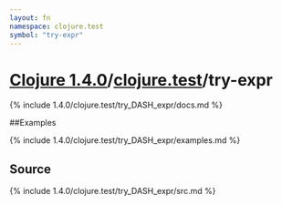 ```yaml
---
layout: fn
namespace: clojure.test
symbol: "try-expr"
---
```


# [Clojure 1.4.0](../../)/[clojure.test](../)/try-expr

{% include 1.4.0/clojure.test/try_DASH_expr/docs.md %}

##Examples

{% include 1.4.0/clojure.test/try_DASH_expr/examples.md %}
## Source
{% include 1.4.0/clojure.test/try_DASH_expr/src.md %}

